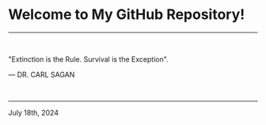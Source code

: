 # Welcome to My GitHub Repository!

---

<br>

"Extinction is the Rule. Survival is the Exception"\.

― DR. CARL SAGAN
 
</br>

---
July 18th, 2024
